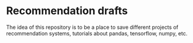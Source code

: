 # Recommendation drafts

The idea of this repository is to be a place to save different projects of recommendation systems, tutorials about pandas, tensorflow, numpy, etc.


